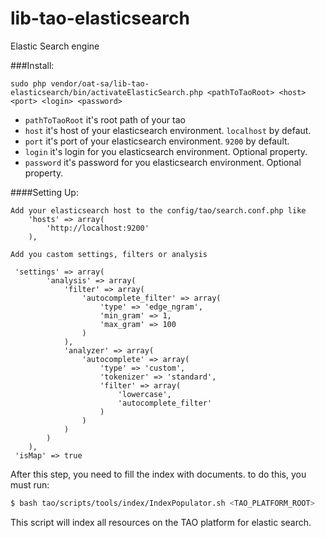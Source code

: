 # lib-tao-elasticsearch

Elastic Search engine

###Install:
```
sudo php vendor/oat-sa/lib-tao-elasticsearch/bin/activateElasticSearch.php <pathToTaoRoot> <host> <port> <login> <password>
```
 - `pathToTaoRoot` it's root path of your tao
 - `host` it's host of your elasticsearch environment. `localhost` by defaut.
 - `port` it's port of your elasticsearch environment. `9200` by default.
 - `login` it's login for you elasticsearch environment. Optional property.
 - `password` it's password for you elasticsearch environment. Optional property.

####Setting Up:
```
Add your elasticsearch host to the config/tao/search.conf.php like 
    'hosts' => array(
        'http://localhost:9200'
    ),
   ``` 
   ``` 
Add you castom settings, filters or analysis

    'settings' => array(
           'analysis' => array(
               'filter' => array(
                   'autocomplete_filter' => array(
                       'type' => 'edge_ngram',
                       'min_gram' => 1,
                       'max_gram' => 100
                   )
               ),
               'analyzer' => array(
                   'autocomplete' => array(
                       'type' => 'custom',
                       'tokenizer' => 'standard',
                       'filter' => array(
                           'lowercase',
                           'autocomplete_filter'
                       )
                   )
               )
           )
       ),
    'isMap' => true
```

After this step, you need to fill the index with documents. to do this, you must run:

```bash
$ bash tao/scripts/tools/index/IndexPopulator.sh <TAO_PLATFORM_ROOT>
```

This script will index all resources on the TAO platform for elastic search.